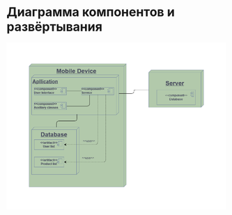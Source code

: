 # Диаграмма компонентов и развёртывания  

![Диаграмма компонентов и развёртывания](https://github.com/alwayswnnasleep/ZedkaShop/blob/master/docs/Diagrams/images/DeploymentDiagram.png) 
